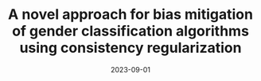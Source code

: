 ---
title: "A novel approach for bias mitigation of gender classification algorithms using consistency regularization"
date: 2023-09-01
publication_types: ["2"]
authors: []
publication: "Pattern Recognition Letters"
url_pdf: "https://scholar.google.com/citations?view_op=view_citation&hl=en&user=9esyU2EAAAAJ&pagesize=80&sortby=pubdate&citation_for_view=9esyU2EAAAAJ:vbGhcppDl1QC"
---